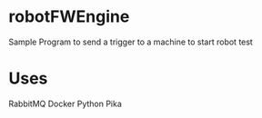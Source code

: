 # robotFWEngine
Sample Program to send a trigger to a machine to start robot test

# Uses
RabbitMQ
Docker
Python
Pika
